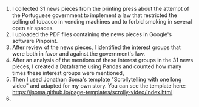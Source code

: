 1. I collected 31 news pieces from the printing press about the attempt of the Portuguese government to implement a law that restricted the selling of tobacco in vending machines and to forbid smoking in several open air spaces.
2. I uploaded the PDF files containing the news pieces in Google's software Pinpoint.
3. After review of the news pieces, I identified the interest groups that were both in favor and against the government's law.
4. After an analysis of the mentions of these interest groups in the 31 news pieces, I created a Dataframe using Pandas and counted how many times these interest groups were mentioned,
5. Then I used Jonathan Soma's template "Scrollytelling with one long video" and adapted for my own story. You can see the template here: https://jsoma.github.io/page-templates/scrolly-video/index.html
6. 
